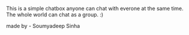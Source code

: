 This is a simple chatbox anyone can chat with everone at the same time.
The whole world can chat as a group.
:)

made by - Soumyadeep Sinha